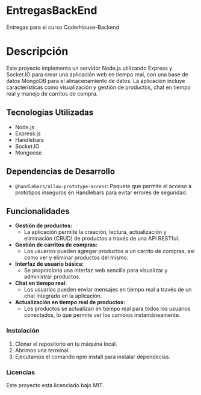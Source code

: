 # EntregasBackEnd
Entregas para el curso CoderHouse-Backend

# Descripción
Este proyecto implementa un servidor Node.js utilizando Express y Socket.IO para crear una aplicación web en tiempo real, con una base de datos MongoDB para el almacenamiento de datos. La aplicación incluye características como visualización y gestión de productos, chat en tiempo real y manejo de carritos de compra.

## Tecnologías Utilizadas
- Node.js
- Express.js
- Handlebars
- Socket.IO
- Mongoose

## Dependencias de Desarrollo

- `@handlebars/allow-prototype-access`: Paquete que permite el acceso a prototipos inseguros en Handlebars para evitar errores de seguridad.

## Funcionalidades
- **Gestión de productos:** 
  - La aplicación permite la creación, lectura, actualización y eliminación (CRUD) de productos a través de una API RESTful.
- **Gestión de carritos de compras:** 
  - Los usuarios pueden agregar productos a un carrito de compras, así como ver y eliminar productos del mismo.
- **Interfaz de usuario básica:** 
  - Se proporciona una interfaz web sencilla para visualizar y administrar productos.
- **Chat en tiempo real:** 
  - Los usuarios pueden enviar mensajes en tiempo real a través de un chat integrado en la aplicación.
- **Actualización en tiempo real de productos:** 
  - Los productos se actualizan en tiempo real para todos los usuarios conectados, lo que permite ver los cambios instantáneamente.


### Instalación
1. Clonar el repositorio en tu máquina local.
2. Abrimos una terminal.
3. Ejecutamos el comando npm install para instalar dependecias.

### Licencias
Este proyecto esta licenciado bajo MIT.